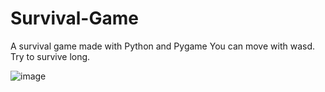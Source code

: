 # Survival-Game
A survival game made with Python and Pygame
You can move with wasd.
Try to survive long.

![image](https://github.com/woogyeom/Survival-Game/assets/17395464/ed5e74e8-db74-423d-bc49-e8e592f873cc)
